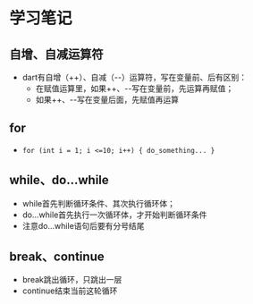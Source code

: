 # 学习笔记

## 自增、自减运算符

* dart有自增（++）、自减（--）运算符，写在变量前、后有区别：
  * 在赋值运算里，如果++、--写在变量前，先运算再赋值；
  * 如果++、--写在变量后面，先赋值再运算

## for

* ` for (int i = 1; i <=10; i++) { do_something... } `

## while、do...while

* while首先判断循环条件、其次执行循环体；
* do...while首先执行一次循环体，才开始判断循环条件
* 注意do...while语句后要有分号结尾

## break、continue

* break跳出循环，只跳出一层
* continue结束当前这轮循环
